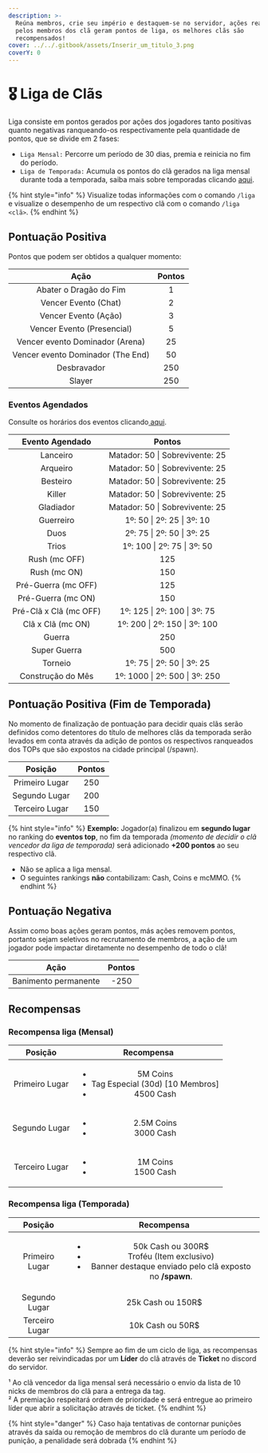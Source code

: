 ```yaml
---
description: >-
  Reúna membros, crie seu império e destaquem-se no servidor, ações realizadas
  pelos membros dos clã geram pontos de liga, os melhores clãs são
  recompensados!
cover: ../../.gitbook/assets/Inserir_um_titulo_3.png
coverY: 0
---
```


# 🎖️ Liga de Clãs

Liga consiste em pontos gerados por ações dos jogadores tanto positivas quanto negativas ranqueando-os respectivamente pela quantidade de pontos, que se divide em 2 fases:

* `Liga Mensal:` Percorre um período de 30 dias, premia e reinicia no fim do período.
* `Liga de Temporada:` Acumula os pontos do clã gerados na liga mensal durante toda a temporada, saiba mais sobre temporadas clicando [aqui](https://wiki.rederevo.com/sistemas/sistema-de-temporadas).

{% hint style="info" %}
Visualize todas informações com o comando `/liga` e visualize o desempenho de um respectivo clã com o comando `/liga <clã>`.
{% endhint %}

## Pontuação Positiva

Pontos que podem ser obtidos a qualquer momento:

|                Ação               | Pontos |
| :-------------------------------: | :----: |
|       Abater o Dragão do Fim      |    1   |
|        Vencer Evento (Chat)       |    2   |
|        Vencer Evento (Ação)       |    3   |
|     Vencer Evento (Presencial)    |    5   |
|  Vencer evento Dominador (Arena)  |   25   |
| Vencer evento Dominador (The End) |   50   |
|            Desbravador            |   250  |
|               Slayer              |   250  |

### Eventos Agendados

Consulte os horários dos eventos clicando[ aqui](https://wiki.rederevo.com/eventos/agenda-de-eventos).

|     Evento Agendado    |              Pontos             |
| :--------------------: | :-----------------------------: |
|        Lanceiro        | Matador: 50 \| Sobrevivente: 25 |
|        Arqueiro        | Matador: 50 \| Sobrevivente: 25 |
|        Besteiro        | Matador: 50 \| Sobrevivente: 25 |
|         Killer         | Matador: 50 \| Sobrevivente: 25 |
|        Gladiador       | Matador: 50 \| Sobrevivente: 25 |
|        Guerreiro       |   1º: 50 \| 2º: 25  \| 3º: 10   |
|          Duos          |    2º: 75 \| 2º: 50 \| 3º: 25   |
|          Trios         |   1º:  100 \| 2º: 75 \| 3º: 50  |
|      Rush (mc OFF)     |               125               |
|      Rush (mc ON)      |               150               |
|   Pré-Guerra (mc OFF)  |               125               |
|   Pré-Guerra (mc ON)   |               150               |
| Pré-Clã x Clã (mc OFF) |  1º: 125 \| 2º:  100 \| 3º: 75  |
|    Clã x Clã (mc ON)   |  1º: 200 \| 2º: 150 \| 3º: 100  |
|         Guerra         |               250               |
|      Super Guerra      |               500               |
|         Torneio        |    1º: 75 \| 2º: 50 \| 3º: 25   |
|    Construção do Mês   | 1º: 1000 \| 2º: 500 \| 3º: 250  |



## Pontuação Positiva (Fim de Temporada)

No momento de finalização de pontuação para decidir quais clãs serão definidos como detentores do título de melhores clãs da temporada serão levados em conta através da adição de pontos os respectivos ranqueados dos TOPs que são expostos na cidade principal (/spawn).

|     Posição    | Pontos |
| :------------: | :----: |
| Primeiro Lugar |   250  |
|  Segundo Lugar |   200  |
| Terceiro Lugar |   150  |

{% hint style="info" %}
**Exemplo:** Jogador(a) finalizou em **segundo lugar** no ranking do **eventos top**, no fim da temporada _(momento de decidir o clã vencedor da liga de temporada)_ será adicionado **+200 pontos** ao seu respectivo clã.

* Não se aplica a liga mensal.
* O seguintes rankings **não** contabilizam: Cash, Coins e mcMMO.
{% endhint %}

## Pontuação Negativa

Assim como boas ações geram pontos, más ações removem pontos, portanto sejam seletivos no recrutamento de membros, a ação de um jogador pode impactar diretamente no desempenho de todo o clã!

|         Ação         | Pontos |
| :------------------: | :----: |
| Banimento permanente |  -250  |

## Recompensas

### Recompensa liga (Mensal)

|     Posição    |                                       Recompensa                                       |
| :------------: | :------------------------------------------------------------------------------------: |
| Primeiro Lugar | <ul><li>5M Coins </li><li>Tag Especial (30d) [10 Membros] </li><li>4500 Cash</li></ul> |
|  Segundo Lugar |                     <ul><li>2.5M Coins</li><li>3000 Cash</li></ul>                     |
| Terceiro Lugar |                      <ul><li>1M Coins </li><li>1500 Cash</li></ul>                     |

### Recompensa liga (Temporada)

|     Posição    |                                                                    Recompensa                                                                    |
| :------------: | :----------------------------------------------------------------------------------------------------------------------------------------------: |
| Primeiro Lugar | <ul><li>50k Cash ou 300R$</li><li>Troféu (Item exclusivo)</li><li>Banner destaque enviado pelo clã exposto no <strong>/spawn</strong>.</li></ul> |
|  Segundo Lugar |                                                                 25k Cash ou 150R$                                                                |
| Terceiro Lugar |                                                                 10k Cash ou 50R$                                                                 |

{% hint style="info" %}
Sempre ao fim de um ciclo de liga, as recompensas deverão ser reivindicadas por um **Líder** do clã através de **Ticket** no discord do servidor.&#x20;

¹ Ao clã vencedor da liga mensal será necessário o envio da lista de 10 nicks de membros do clã para a entrega da tag.\
² A premiação respeitará ordem de prioridade e será entregue ao primeiro líder que abrir a solicitação através de ticket.
{% endhint %}

{% hint style="danger" %}
Caso haja tentativas de contornar punições através da saída ou remoção de membros do clã durante um período de punição, a penalidade será dobrada
{% endhint %}
